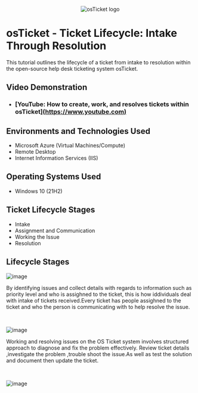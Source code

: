 <p align="center">
<img src="https://i.imgur.com/Clzj7Xs.png" alt="osTicket logo"/>
</p>

<h1>osTicket - Ticket Lifecycle: Intake Through Resolution</h1>
This tutorial outlines the lifecycle of a ticket from intake to resolution within the open-source help desk ticketing system osTicket.<br />


<h2>Video Demonstration</h2>

- ### [YouTube: How to create, work, and resolves tickets within osTicket][(https://www.youtube.com)](https://www.youtube.com/watch?v=IzkW6RXvg7I)

<h2>Environments and Technologies Used</h2>

- Microsoft Azure (Virtual Machines/Compute)
- Remote Desktop
- Internet Information Services (IIS)

<h2>Operating Systems Used </h2>

- Windows 10</b> (21H2)

<h2>Ticket Lifecycle Stages</h2>

- Intake
- Assignment and Communication
- Working the Issue
- Resolution

<h2>Lifecycle Stages</h2>

![image](https://github.com/user-attachments/assets/d01c7f0e-b60d-4a6d-bb0e-9481cfabf511)

</p> By identifying issues  and collect details with regards to information such as priority level and  who is assighned to the ticket, this is how iddividuals deal with intake of tickets received.Every ticket has people assighned to the ticket and who the person is communicating with to help resolve the issue.
<p>

</p>
<br />

![image](https://github.com/user-attachments/assets/867533a1-44ae-40d2-880c-eb38abbb84ec)

</p>
<p> Working and resolving issues on the OS Ticket system involves structured approach to diagnose and fix the problem effectively. Review ticket details  ,investigate the problem ,trouble shoot the issue.As well as test the solution and document then update the ticket.
</p>
<br />

![image](https://github.com/user-attachments/assets/7847345e-6175-408e-983d-1fe33c83047b)

</p>
<p>

